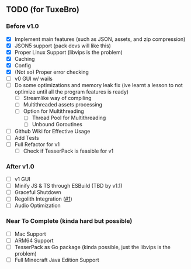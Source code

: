 ## TODO (for TuxeBro)

### Before v1.0

- [x] Implement main features (such as JSON, assets, and zip compression)
- [x] JSON5 support (pack devs will like this)
- [x] Proper Linux Support (libvips is the problem)
- [x] Caching
- [x] Config
- [x] (Not so) Proper error checking
- [ ] v0 GUI w/ wails
- [ ] Do some optimizations and memory leak fix (ive learnt a lesson to not optimize until all the program features is ready)
    - [ ] Streamlike way of compiling
    - [ ] Multithreaded assets processing
    - [ ] Option for Multithreading
        - [ ] Thread Pool for Multithreading
        - [ ] Unbound Goroutines
- [ ] Github Wiki for Effective Usage 
- [ ] Add Tests
- [ ] Full Refactor for v1
    - [ ] Check if TesserPack is feasible for v1

### After v1.0

- [ ] v1 GUI
- [ ] Minify JS & TS through ESBuild (TBD by v1.1)
- [ ] Graceful Shutdown
- [ ] Regolith Integration ([#1](https://github.com/TBroz15/TesserPack/issues/1))
- [ ] Audio Optimization

### Near To Complete (kinda hard but possible)

- [ ] Mac Support
- [ ] ARM64 Support
- [ ] TesserPack as Go package (kinda possible, just the libvips is the problem)
- [ ] Full Minecraft Java Edition Support
